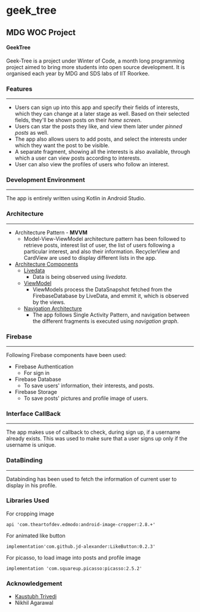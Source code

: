 # geek_tree
## MDG WOC Project
#### GeekTree

Geek-Tree is a project under Winter of Code, a month long programming project aimed to bring more students into open source development. It is organised each year by MDG and SDS labs of IIT Roorkee.  
### Features
---
* Users can sign up into this app and specify their fields of interests, which they can change at a later stage as well. Based on their selected fields, they'll be shown posts on their *home screen*. 
* Users can star the posts they like, and view them later under *pinned posts* as well.
* The app also allows users to add posts, and select the interests under which they want the post to be visible.  
* A separate fragment, showing all the interests is also available, through which a user can view posts according to interests. 
* User can also view the profiles of users who follow an interest.

### Development Environment
---
The app is entirely written using Kotlin in Android Studio.

### Architecture
---
* Architecture Pattern - **MVVM**
    * Model-View-ViewModel architecture pattern has been followed to retrieve posts, interest list of user, the list of users following a particular interest, and also their information. RecyclerView and CardView are used to display different lists in the app.
* [Architecture Components](https://developer.android.com/topic/libraries/architecture/)
    * [Livedata](https://developer.android.com/topic/libraries/architecture/livedata)
        * Data is being observed using *livedata*.
    * [ViewModel](https://developer.android.com/reference/android/arch/lifecycle/ViewModel)
        *  ViewModels process the DataSnapshot fetched from the FirebaseDatabase by LiveData, and emmit it, which is observed by the views. 
    *  [Navigation Architecture](https://developer.android.com/topic/libraries/architecture/navigation/)
        *  The app follows Single Activity Pattern, and navigation between the different fragments is executed using *navigation graph*.

### Firebase
---
Following Firebase components have been used:
* Firebase Authentication
  * For sign in
* Firebase Database
  * To save users' information, their interests, and posts.
* Firebase Storage
  * To save posts' pictures and profile image of users.
  
### Interface CallBack 
---
The app makes use of callback to check, during sign up, if a username already exists. This was used to make sure that a user signs up only if the username is unique.

### DataBinding
---
Databinding has been used to fetch the information of current user to display in his profile.


### Libraries Used
For cropping image  


    api 'com.theartofdev.edmodo:android-image-cropper:2.8.+'


For animated like button  

    implementation'com.github.jd-alexander:LikeButton:0.2.3'


For picasso, to load image into posts and profile image  

    implementation 'com.squareup.picasso:picasso:2.5.2'



### Acknowledgement

* [Kaustubh Trivedi](https://github.com/codekaust)
* Nikhil Agarawal
